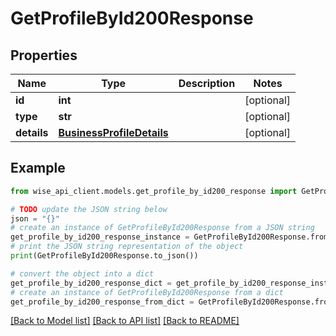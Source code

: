 # GetProfileById200Response


## Properties

Name | Type | Description | Notes
------------ | ------------- | ------------- | -------------
**id** | **int** |  | [optional] 
**type** | **str** |  | [optional] 
**details** | [**BusinessProfileDetails**](BusinessProfileDetails.md) |  | [optional] 

## Example

```python
from wise_api_client.models.get_profile_by_id200_response import GetProfileById200Response

# TODO update the JSON string below
json = "{}"
# create an instance of GetProfileById200Response from a JSON string
get_profile_by_id200_response_instance = GetProfileById200Response.from_json(json)
# print the JSON string representation of the object
print(GetProfileById200Response.to_json())

# convert the object into a dict
get_profile_by_id200_response_dict = get_profile_by_id200_response_instance.to_dict()
# create an instance of GetProfileById200Response from a dict
get_profile_by_id200_response_from_dict = GetProfileById200Response.from_dict(get_profile_by_id200_response_dict)
```
[[Back to Model list]](../README.md#documentation-for-models) [[Back to API list]](../README.md#documentation-for-api-endpoints) [[Back to README]](../README.md)


